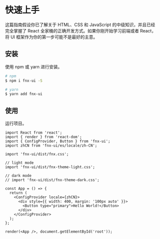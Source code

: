 # 快速上手

这篇指南假设你已了解关于 HTML、CSS 和 JavaScript 的中级知识，并且已经完全掌握了 React 全家桶的正确开发方式。如果你刚开始学习前端或者 React，将 UI 框架作为你的第一步可能不是最好的主意。

## 安装

使用 npm 或 yarn 进行安装。

```bash
# npm
$ npm i fnx-ui -S

# yarn
$ yarn add fnx-ui
```

## 使用

运行项目。

```tsx
import React from 'react';
import { render } from 'react-dom';
import { ConfigProvider, Button } from 'fnx-ui';
import zhCN from 'fnx-ui/es/locale/zh-CN';

import 'fnx-ui/dist/fnx.css';

// light mode
import 'fnx-ui/dist/fnx-theme-light.css';

// dark mode
// import 'fnx-ui/dist/fnx-theme-dark.css';

const App = () => {
  return (
    <ConfigProvider locale={zhCN}>
      <div style={{ width: 400, margin: '100px auto' }}>
        <Button type="primary">Hello World!</Button>
      </div>
    </ConfigProvider>
  );
};

render(<App />, document.getElementById('root'));
```
